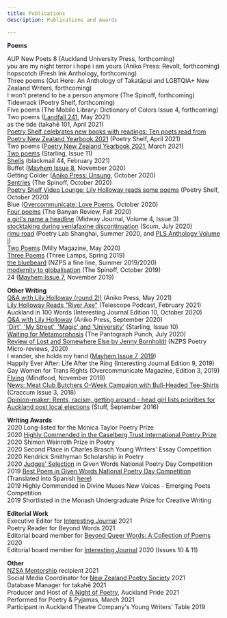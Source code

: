 ```yaml
---
title: Publications
description: Publications and Awards

---
```


<b>Poems</b><br>

AUP New Poets 8 (Auckland University Press, forthcoming)<br>
you are my night terror i hope i am yours (Aniko Press: Revolt, forthcoming)<br>
hopscotch (Fresh Ink Anthology, forthcoming)<br>
Three poems (Out Here: An Anthology of Takatāpui and LGBTQIA+ New Zealand Writers, forthcoming)<br>
I won't pretend to be a person anymore (The Spinoff, forthcoming)<br>
Tidewrack (Poetry Shelf, forthcoming)<br>
Five poems (The Mobile Library: Dictionary of Colors Issue 4, forthcoming)<br>
Two poems (<a href=https://www.otago.ac.nz/press/books/otago825242.html>Landfall 241</a>, May 2021)<br>
as the tide (takahē 101, April 2021)<br>
<a href="https://nzpoetryshelf.com/2021/04/14/poetry-shelf-celebrates-new-books-with-readings-ten-poets-read-from-poetry-new-zealand-yearbook-2021/?fbclid=IwAR1QaSP-1o9cwXy6kiTe3YSZ10caMFFyHSyWZYSnSxiWRlQzxNEUGhdSwlg">Poetry Shelf celebrates new books with readings: Ten poets read from Poetry New Zealand Yearbook 2021</a> (Poetry Shelf, April 2021)<br>
Two poems (<a href="https://www.masseypress.ac.nz/books/poetry-new-zealand-yearbook-2021/">Poetry New Zealand Yearbook 2021</a>, March 2021)<br>
<a href="https://www.starlingmag.com/issue-11/lily-holloway">Two poems</a> (Starling, Issue 11)<br>
<a href="http://www.blackmailpress.com/LH44.html">Shells</a> (blackmail 44, February 2021)<br>
Buffet (<a href="https://www.mayhemjournal.co.nz/shop/product/471459/mayhem-2020--issue-8/">Mayhem Issue 8</a>, November 2020)<br>
Getting Colder (<a href="https://www.anikopress.com/shop/p/aniko-press-issue-one-unsung">Aniko Press: Unsung</a>, October 2020)<br>
<a href="https://thespinoff.co.nz/books/30-10-2020/the-friday-poem-sentries-by-lily-holloway/">Sentries</a> (The Spinoff, October 2020)<br>
<a href="https://nzpoetryshelf.com/2020/10/30/poetry-shelf-video-lounge-lily-holloway-reads-some-poems/">Poetry Shelf Video Lounge: Lily Holloway reads some poems</a> (Poetry Shelf, October 2020)<br>
Blue (<a href="https://overcommunicate.bigcartel.com/product/love-poems">Overcommunicate: Love Poems</a>, October 2020)<br>
<a href="https://www.thebanyanreview.org/issue3-fall-2020/lillyholloway-issue3-fall-2020-elements-2/">Four poems</a> (The Banyan Review, Fall 2020)<br>
<a href="http://midwayjournal.com/a-girls-name-a-headline/">a girl's name a headline</a> (Midway Journal, Volume 4, Issue 3)<br>
<a href="http://www.scum-mag.com/stocktaking-during-venlafaxine-discontinuation/">stocktaking during venlafaxine discontinuation</a> (Scum, July 2020)<br>
<a href="https://www.poetrylabshanghai.com/post/summer20">rimu road</a> (Poetry Lab Shanghai, Summer 2020, and <a href="https://www.poetrylabshanghai.com/store">PLS Anthology Volume I</a>)<br>
<a href="https://www.millymagazine.com/two-poems-by-lily-holloway">Two Poems</a> (Milly Magazine, May 2020)<br>
<a href="https://www.thethreelamps.com/article/lily-holloway?publication=spring-2019">Three Poems</a> (Three Lamps, Spring 2019)<br>
<a href="https://poetrysocietynz.files.wordpress.com/2020/04/a-fine-line-summer-2019-digital.pdf">the bluebeard</a> (NZPS a fine line, Summer 2019/2020)<br>
<a href="https://thespinoff.co.nz/books/18-10-2019/the-friday-poem-modernity-to-globalisation-by-lily-holloway/">modernity to globalisation</a> (The Spinoff, October 2019)<br>
24 (<a href="https://www.mayhemjournal.co.nz/page/7-0-contents/">Mayhem Issue 7</a>, November 2019)<br>

<b>Other Writing</b><br>
<a href="https://www.anikopress.com/interviews/lily-holloway-2">Q&A with Lily Holloway (round 2!)</a> (Aniko Press, May 2021)<br>
<a href="https://open.spotify.com/episode/5poNhuzseCeBG57uilcEVj?si=1aakXCdRRkWLcbXQWhwYEg">Lily Holloway Reads "River Axe"</a> (Telescope Podcast, February 2021)<br>
Auckland in 100 Words (Interesting Journal Edition 10, October 2020)<br>
<a href="https://www.anikopress.com/interviews/lily-holloway">Q&A with Lily Holloway</a> (Aniko Press, September 2020)<br>
<a href="https://www.starlingmag.com/issue-10/lily-holloway">'Dirt', 'My Street', 'Magic' and 'University'</a> (Starling, Issue 10)<br>
<a href="https://www.pantograph-punch.com/posts/Waiting-for-Metamorphosis">Waiting for Metamorphosis</a> (The Pantograph Punch, July 2020)<br>
<a href="https://poetrysociety.org.nz/lost-and-somewhere-else-by-jenny-bornholdt/">Review of Lost and Somewhere Else by Jenny Bornholdt</a> (NZPS Poetry Micro-reviews, 2020) <br>
I wander, she holds my hand (<a href="https://www.mayhemjournal.co.nz/page/7-0-contents/">Mayhem Issue 7, 2019</a>)<br>
Happily Ever After: Life After the Ring (Interesting Journal Edition 9, 2019)<br>
Gay Women for Trans Rights (Overcommunicate Magazine, Edition 3, 2019)<br>
<a href="https://lilyholloway.co.nz/posts/Flying">Flying</a> (Mindfood, November 2019)<br>
<a href="http://www.craccum.co.nz/?p=2497">News: Meat Club Butchers O-Week Campaign with Bull-Headed Tee-Shirts</a> (Craccum Issue 3, 2018)<br>
<a href="https://www.stuff.co.nz/auckland/local-news/north-shore-times/84029761/opinionmaker-rents-racism-getting-around--head-girl-lists-priorities-for-auckland-post-local-elections">Opinion-maker: Rents, racism, getting around - head girl lists priorities for Auckland post local elections</a> (Stuff, September 2016)<br>

<b>Writing Awards</b><br>
2020 Long-listed for the Monica Taylor Poetry Prize<br>
2020 <a href="https://www.caselbergtrust.org/news/poetry-prize-2020-winners-announced">Highly Commended in the Caselberg Trust International Poetry Prize</a><br>
2020 Shimon Weinroth Prize in Poetry<br>
2020 Second Place in Charles Brasch Young Writers' Essay Competition<br>
2020 Kendrick Smithyman Scholarship in Poetry<br>
2020 <a href="https://nzgivenwords.blogspot.com/2020/09/given-poems-for-national-poetry-day.html">Judges' Selection</a> in Given Words National Poetry Day Competition<br>
2019 <a href="https://nzgivenwords.blogspot.com/2019/09/">Best Poem in Given Words National Poetry Day Competition</a> (Translated into Spanish <a href="https://libropalabrasprestadas.blogspot.com/2019/11/dia-nacional-de-la-poesia-nueva-zelanda.html">here</a>)<br>
2019 Highly Commended in Divine Muses New Voices - Emerging Poets Competition<br>
2019 Shortlisted in the Monash Undergraduate Prize for Creative Writing<br>

<b>Editorial Work</b><br>
Executive Editor for <a href="https://www.interestingjournal.com/who-we-are">Interesting Journal</a> 2021<br>
Poetry Reader for Beyond Words 2021<br>
Editorial board member for <a href="https://www.beyondwordsmag.com/online-store/Beyond-Queer-Words-A-Collection-of-Poems-p218768615">Beyond Queer Words: A Collection of Poems</a> 2020<br>
Editorial board member for <a href="https://www.interestingjournal.com/who-we-are">Interesting Journal</a> 2020 (Issues 10 & 11)<br>

<b>Other</b><br>
<a href="https://authors.org.nz/opportunities/nzsa-programmes-and-services/nzsa-mentor-programme/mentee-recipients-of-2021/">NZSA Mentorship</a> recipient 2021<br>
Social Media Coordinator for <a href="https://poetrysociety.org.nz/about-us/our-people/">New Zealand Poetry Society</a> 2021<br>
Database Manager for takahē 2021<br>
Producer and Host of <a href="https://aucklandpride.org.nz/a-night-of-poetry/">A Night of Poetry</a>, Auckland Pride 2021<br>
Performed for Poetry & Pyjamas, March 2021<br>
Participant in Auckland Theatre Company's Young Writers' Table 2019<br>
